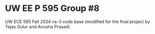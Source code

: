 # UW EE P 595 Group #8
UW ECE 595 Fall 2024 ns-3 code base (modified for the final project by Tejas Gulur and Anusha Prasad)
